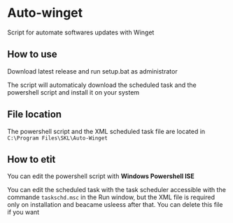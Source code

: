 # Auto-winget
Script for automate softwares updates with Winget

## How to use

Download latest release and run setup.bat as administrator

The script will automaticaly download the scheduled task and the powershell script and install it on your system

## File location

The powershell script and the XML scheduled task file are located in `C:\Program Files\SKL\Auto-Winget`

## How to etit

You can edit the powershell script with **Windows Powershell ISE**

You can edit the scheduled task with the task scheduler accessible with the commande `taskschd.msc` in the Run window, but the XML file is required only on installation and beacame usleess after that. You can delete this file if you want
